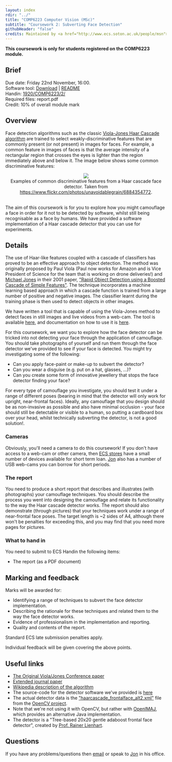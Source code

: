 ```yaml
---
layout: index
rdir: "../"
title: "COMP6223 Computer Vision (MSc)"
subtitle: "Coursework 2: Subverting Face Detection"
githubHeader: "false"
credits: Maintained by <a href="http://www.ecs.soton.ac.uk/people/msn">Professor Mark Nixon</a> and <a href="http://www.ecs.soton.ac.uk/people/jsh2">Dr Jonathon Hare</a>.
---
```


**This coursework is only for students registered on the COMP6223 module.**

## Brief
Due date: Friday 22nd November, 16:00.  
Software tool: [Download](https://github.com/jonhare/SimpleFaceDetector/releases/download/v1.0/SimpleFaceDetector-1.0-tool.jar) | [README](https://github.com/jonhare/SimpleFaceDetector/blob/master/README.md)  
Handin: [1920/COMP6223/2/](https://handin.ecs.soton.ac.uk/handin/1920/COMP6223/2/)  
Required files: report.pdf  
Credit: 10% of overall module mark  

## Overview
Face detection algorithms such as the classic [Viola-Jones Haar Cascade algorithm](viola04ijcv.pdf) are trained to select weakly-discriminative features that are commonly present (or not present) in images for faces. For example, a common feature in images of faces is that the average intensity of a rectangular region that crosses the eyes is lighter than the region immediately above and below it. The image below shows some common discriminative features:

<div style="text-align:center">
<img src="haar.jpg"/> <br />
Examples of common discriminative features from a Haar cascade face detector. Taken from <a href="https://www.flickr.com/photos/unavoidablegrain/6884354772">https://www.flickr.com/photos/unavoidablegrain/6884354772</a>.
<br /><br />
</div>

The aim of this coursework is for you to explore how you might camouflage a face in order for it not to be detected by software, whilst still being recognisable as a face by humans. We have provided a software implementation of a Haar cascade detector that you can use for experiments.

## Details
The use of Haar-like features coupled with a cascade of classifiers has proved to be an effective approach to object detection. The method was originally proposed by Paul Viola (Paul now works for Amazon and is Vice President of Science for the team that is working on drone deliveries!) and [Michael Jones](http://www.merl.com/people/mjones/) in their 2001 paper, ["Rapid Object Detection using a Boosted Cascade of Simple Features"](viola-cvpr-01.pdf). The technique incorporates a machine learning based approach in which a cascade function is trained from a large number of positive and negative images. The classifier learnt during the training phase is then used to detect objects in other images.

We have written a tool that is capable of using the Viola-Jones method to detect faces in still images and live videos from a web-cam. The tool is available [here](https://github.com/jonhare/SimpleFaceDetector/releases/download/v1.0/SimpleFaceDetector-1.0-tool.jar), and documentation on how to use it is [here](https://github.com/jonhare/SimpleFaceDetector/blob/master/README.md). 

For this coursework, we want you to explore how the face detector can be tricked into not detecting your face through the application of camouflage. You should take photographs of yourself and run them through the face detector we've provided to see if your face is detected. You might try investigating some of the following:

* Can you apply face-paint or make-up to subvert the detector?
* Can you wear a disguise (e.g. put on a hat, glasses, ...)?
* Can you create some form of innovative jewellery that stops the face detector finding your face?

For every type of camouflage you investigate, you should test it under a range of different poses (bearing in mind that the detector will only work for upright, near-frontal faces). Ideally, any camouflage that you design should be as non-invasive as possible and also have minimal occlusion - your face should still be detectable or visible to a human, so putting a cardboard box over your head, whilst technically subverting the detector, is not a good solution!.

### Cameras
Obviously, you'll need a camera to do this coursework! If you don't have access to a web-cam or other camera, then [ECS stores](https://secure.ecs.soton.ac.uk/kb/entry/65/) have a small number of devices available for short term loan. [Jon](http://www.ecs.soton.ac.uk/people/jsh2) also has a number of USB web-cams you can borrow for short periods.

### The report
You need to produce a short report that describes and illustrates (with photographs) your camouflage techniques. You should describe the process you went into designing the camouflage and relate its functionality to the way the Haar cascade detector works. The report should also demonstrate (through pictures) that your techniques work under a range of near-frontal face poses. The target length is ~2 sides of A4, although there won't be penalties for exceeding this, and you may find that you need more pages for pictures.

### What to hand in
You need to submit to ECS Handin the following items:

* The report (as a PDF document)

## Marking and feedback
Marks will be awarded for:

* Identifying a range of techniques to subvert the face detector implementation.
* Describing the rationale for these techniques and related them to the way the face detector works.
* Evidence of professionalism in the implementation and reporting.
* Quality and contents of the report.

Standard ECS late submission penalties apply.

Individual feedback will be given covering the above points.

## Useful links
* [The Original Viola/Jones Conference paper](viola-cvpr-01.pdf)
* [Extended journal paper](viola04ijcv.pdf)
* [Wikipedia description of the algorithm](http://en.wikipedia.org/wiki/Viola–Jones_object_detection_framework)
* The source-code for the detector software we've provided is [here](https://github.com/jonhare/SimpleFaceDetector) 
* The actual detector data is the ["haarcascade_frontalface_alt2.xml"](https://github.com/Itseez/opencv/blob/master/data/haarcascades/haarcascade_frontalface_alt2.xml) file from the [OpenCV project](www.opencv.org). 
 * Note that we're not using it with OpenCV, but rather with [OpenIMAJ](www.openimaj.org), which provides an alternative Java implementation. 
 * The detector is a "Tree-based 20x20 gentle adaboost frontal face detector", created by [Prof. Rainer Lienhart](http://www.lienhart.de/).

## Questions
If you have any problems/questions then [email](mailto:jsh2@ecs.soton.ac.uk) or speak to [Jon](http://ecs.soton.ac.uk/people/jsh2) in his office.

